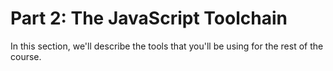 # Part 2: The JavaScript Toolchain

In this section, we'll describe the tools that you'll be using for the rest of the course.

